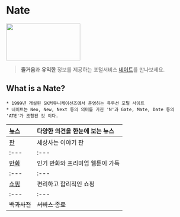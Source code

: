 # Nate 
<img src="https://img1.daumcdn.net/thumb/R800x0/?scode=mtistory2&fname=https%3A%2F%2Fk.kakaocdn.net%2Fdn%2FTyLPc%2Fbtqw8B8756m%2FBsp5Vk1DqASQiCNbCpMhck%2Fimg.jpg" width="200" height="100">

> **즐거움**과 **유익한** 정보를 제공하는 포털서비스 [네이트](www.nate.com"네이트")를 만나보세요.


## What is a Nate?
```
* 1999년 개설된 SK커뮤니케이션즈에서 운영하는 유무선 포털 사이트
* 네이트는 Neo, New, Next 등의 의미를 가진 'N'과 Gate, Mate, Date 등의 'ATE'가 조합된 것 이다.
```


|[뉴스](https://news.nate.com/"뉴스")|다양한 의견을 한눈에 보는 뉴스|
|:---|:---|
[판](https://pann.nate.com/"판")|세상사는 이야기 판|
|:---|:---|
[만화](https://comics.nate.com/main/"만화")|인기 만화와 프리미엄 웹툰이 가득|
|:---|:---|
[쇼핑](https://shopping.nate.com/#!top"쇼핑")|편리하고 합리적인 쇼핑|
|:---|:---|
|~~백과사전~~|~~서비스 종료~~|
